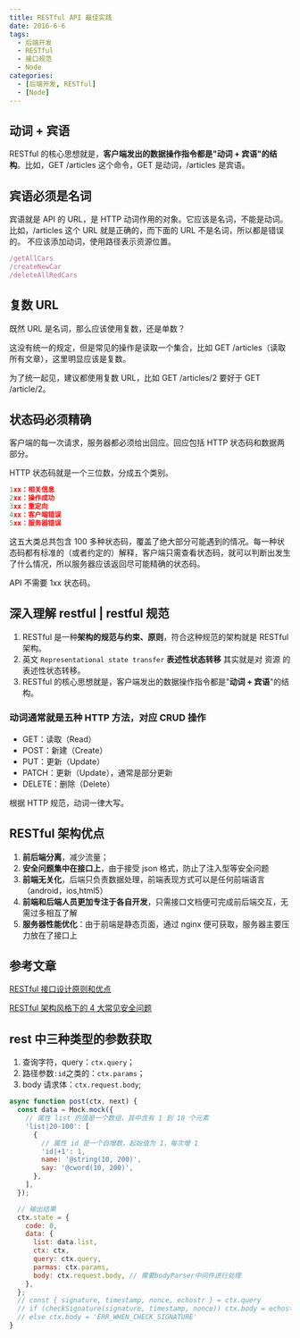 ```yaml
---
title: RESTful API 最佳实践
date: 2016-6-6
tags:
  - 后端开发
  - RESTful
  - 接口规范
  - Node
categories:
  - [后端开发, RESTful]
  - [Node]
---
```


## 动词 + 宾语

RESTful 的核心思想就是，**客户端发出的数据操作指令都是"动词 + 宾语"的结构**。比如，GET /articles 这个命令，GET 是动词，/articles 是宾语。

## 宾语必须是名词

宾语就是 API 的 URL，是 HTTP 动词作用的对象。它应该是名词，不能是动词。比如，/articles 这个 URL 就是正确的，而下面的 URL 不是名词，所以都是错误的。
不应该添加动词，使用路径表示资源位置。

```js
/getAllCars
/createNewCar
/deleteAllRedCars
```

## 复数 URL

既然 URL 是名词，那么应该使用复数，还是单数？

这没有统一的规定，但是常见的操作是读取一个集合，比如 GET /articles（读取所有文章），这里明显应该是复数。

为了统一起见，建议都使用复数 URL，比如 GET /articles/2 要好于 GET /article/2。

## 状态码必须精确

客户端的每一次请求，服务器都必须给出回应。回应包括 HTTP 状态码和数据两部分。

HTTP 状态码就是一个三位数，分成五个类别。

```js
1xx：相关信息
2xx：操作成功
3xx：重定向
4xx：客户端错误
5xx：服务器错误
```

这五大类总共包含 100 多种状态码，覆盖了绝大部分可能遇到的情况。每一种状态码都有标准的（或者约定的）解释，客户端只需查看状态码，就可以判断出发生了什么情况，所以服务器应该返回尽可能精确的状态码。

API 不需要 1xx 状态码。

## 深入理解 restful | restful 规范

1. RESTful 是一种**架构的规范与约束、原则**，符合这种规范的架构就是 RESTful 架构。
2. 英文 `Representational state transfer` **表述性状态转移** 其实就是对 资源 的表述性状态转移。
3. RESTful 的核心思想就是，客户端发出的数据操作指令都是"**动词 + 宾语**"的结构。

### 动词通常就是五种 HTTP 方法，对应 CRUD 操作

- GET：读取（Read）
- POST：新建（Create）
- PUT：更新（Update）
- PATCH：更新（Update），通常是部分更新
- DELETE：删除（Delete）

根据 HTTP 规范，动词一律大写。

## RESTful 架构优点

1. **前后端分离**，减少流量；
2. **安全问题集中在接口上**，由于接受 json 格式，防止了注入型等安全问题
3. **前端无关化**，后端只负责数据处理，前端表现方式可以是任何前端语言（android，ios,html5）
4. **前端和后端人员更加专注于各自开发**，只需接口文档便可完成前后端交互，无需过多相互了解
5. **服务器性能优化**：由于前端是静态页面，通过 nginx 便可获取，服务器主要压力放在了接口上

## 参考文章

[RESTful 接口设计原则和优点](https://www.cnblogs.com/rgcLOVEyaya/p/RGC_LOVE_YAYA_617days.html)

[RESTful 架构风格下的 4 大常见安全问题](https://insights.thoughtworks.cn/security-issues-in-restful/)

## rest 中三种类型的参数获取

1. 查询字符，query：`ctx.query`；
2. 路径参数`:id`之类的：`ctx.params`；
3. body 请求体：`ctx.request.body`;

```js
async function post(ctx, next) {
  const data = Mock.mock({
    // 属性 list 的值是一个数组，其中含有 1 到 10 个元素
    'list|20-100': [
      {
        // 属性 id 是一个自增数，起始值为 1，每次增 1
        'id|+1': 1,
        name: '@string(10, 200)',
        say: '@cword(10, 200)',
      },
    ],
  });

  // 输出结果
  ctx.state = {
    code: 0,
    data: {
      list: data.list,
      ctx: ctx,
      query: ctx.query,
      parmas: ctx.params,
      body: ctx.request.body, // 需要bodyParser中间件进行处理
    },
  };
  // const { signature, timestamp, nonce, echostr } = ctx.query
  // if (checkSignature(signature, timestamp, nonce)) ctx.body = echostr
  // else ctx.body = 'ERR_WHEN_CHECK_SIGNATURE'
}
```
